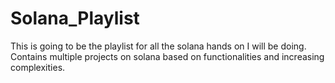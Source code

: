 # Solana_Playlist

This is going to be the playlist for all the solana hands on I will be doing.
Contains multiple projects on solana based on functionalities and increasing complexities.
